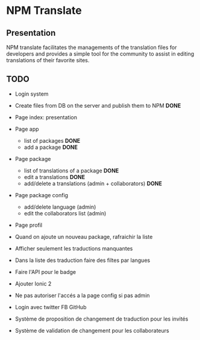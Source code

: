 # NPM Translate

## Presentation

NPM translate facilitates the managements of the translation files for developers and provides a simple tool for the community to assist in editing translations of their favorite sites.

## TODO

- Login system
- Create files from DB on the server and publish them to NPM **DONE**
- Page index: presentation
- Page app
  - list of packages **DONE**
  - add a package **DONE**
- Page package
  - list of translations of a package **DONE**
  - edit a translations **DONE**
  - add/delete a translations (admin + collaborators) **DONE**
- Page package config
  - add/delete language (admin)
  - edit the collaborators list (admin)
- Page profil


- Quand on ajoute un nouveau package, rafraichir la liste
- Afficher seulement les traductions manquantes
- Dans la liste des traduction faire des filtes par langues
- Faire l'API pour le badge
- Ajouter Ionic 2
- Ne pas autoriser l'accés a la page config si pas admin
- Login avec twitter FB GitHub
- Système de proposition de changement de traduction pour les invités
- Système de validation de changement pour les collaborateurs